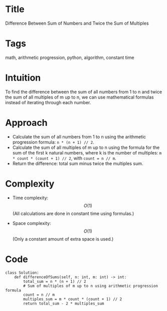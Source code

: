 # Title
Difference Between Sum of Numbers and Twice the Sum of Multiples

# Tags
math, arithmetic progression, python, algorithm, constant time

# Intuition

To find the difference between the sum of all numbers from 1 to n and twice the sum of all multiples of m up to n, we can use mathematical formulas instead of iterating through each number.

# Approach

- Calculate the sum of all numbers from 1 to n using the arithmetic progression formula: `n * (n + 1) // 2`.
- Calculate the sum of all multiples of m up to n using the formula for the sum of the first k natural numbers, where k is the number of multiples: `m * count * (count + 1) // 2`, with `count = n // m`.
- Return the difference: total sum minus twice the multiples sum.

# Complexity

- Time complexity:  
  $$O(1)$$ (All calculations are done in constant time using formulas.)

- Space complexity:  
  $$O(1)$$ (Only a constant amount of extra space is used.)

# Code

```python3 []
class Solution:
    def differenceOfSums(self, n: int, m: int) -> int:
        total_sum = n * (n + 1) // 2
        # Sum of multiples of m up to n using arithmetic progression formula
        count = n // m
        multiples_sum = m * count * (count + 1) // 2
        return total_sum - 2 * multiples_sum
```